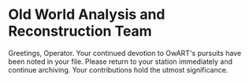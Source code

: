 # Old World Analysis and Reconstruction Team

Greetings, Operator. Your continued devotion to OwART's pursuits have been noted in your file. Please return to your station immediately and continue archiving. Your contributions hold the utmost significance.
